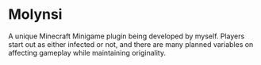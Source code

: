 # Molynsi
A unique Minecraft Minigame plugin being developed by myself. Players start out as either infected or not, and there are many planned variables on affecting gameplay while maintaining originality.
